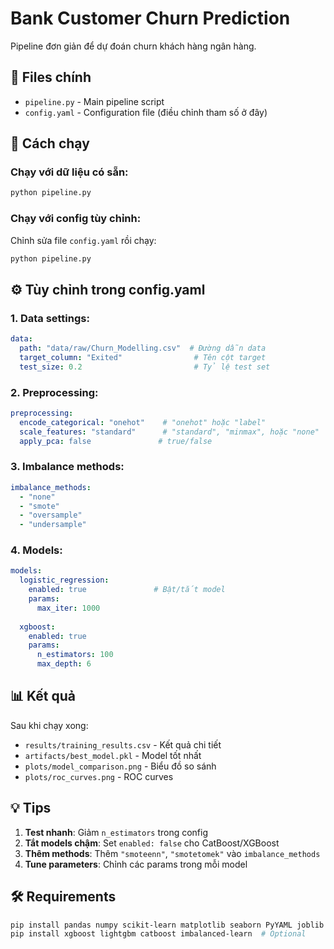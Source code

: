 # Bank Customer Churn Prediction

Pipeline đơn giản để dự đoán churn khách hàng ngân hàng.

## 📁 Files chính

- `pipeline.py` - Main pipeline script
- `config.yaml` - Configuration file (điều chỉnh tham số ở đây)

## 🚀 Cách chạy

### Chạy với dữ liệu có sẵn:
```bash
python pipeline.py
```

### Chạy với config tùy chỉnh:
Chỉnh sửa file `config.yaml` rồi chạy:
```bash
python pipeline.py
```

## ⚙️ Tùy chỉnh trong config.yaml

### 1. Data settings:
```yaml
data:
  path: "data/raw/Churn_Modelling.csv"  # Đường dẫn data
  target_column: "Exited"                # Tên cột target
  test_size: 0.2                         # Tỷ lệ test set
```

### 2. Preprocessing:
```yaml
preprocessing:
  encode_categorical: "onehot"    # "onehot" hoặc "label"
  scale_features: "standard"      # "standard", "minmax", hoặc "none"
  apply_pca: false               # true/false
```

### 3. Imbalance methods:
```yaml
imbalance_methods:
  - "none"
  - "smote"
  - "oversample"
  - "undersample"
```

### 4. Models:
```yaml
models:
  logistic_regression:
    enabled: true               # Bật/tắt model
    params:
      max_iter: 1000
      
  xgboost:
    enabled: true
    params:
      n_estimators: 100
      max_depth: 6
```

## 📊 Kết quả

Sau khi chạy xong:
- `results/training_results.csv` - Kết quả chi tiết
- `artifacts/best_model.pkl` - Model tốt nhất
- `plots/model_comparison.png` - Biểu đồ so sánh
- `plots/roc_curves.png` - ROC curves

## 💡 Tips

1. **Test nhanh**: Giảm `n_estimators` trong config
2. **Tắt models chậm**: Set `enabled: false` cho CatBoost/XGBoost
3. **Thêm methods**: Thêm `"smoteenn"`, `"smotetomek"` vào `imbalance_methods`
4. **Tune parameters**: Chỉnh các params trong mỗi model

## 🛠️ Requirements

```bash
pip install pandas numpy scikit-learn matplotlib seaborn PyYAML joblib
pip install xgboost lightgbm catboost imbalanced-learn  # Optional
```
